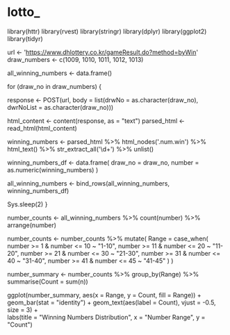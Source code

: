 # lotto_

library(httr)
library(rvest)
library(stringr)
library(dplyr)
library(ggplot2)
library(tidyr)


url <- 'https://www.dhlottery.co.kr/gameResult.do?method=byWin'
draw_numbers <- c(1009, 1010, 1011, 1012, 1013) 


all_winning_numbers <- data.frame()


for (draw_no in draw_numbers) {

  response <- POST(url, body = list(drwNo = as.character(draw_no), dwrNoList = as.character(draw_no)))
  

  html_content <- content(response, as = "text")
  parsed_html <- read_html(html_content)
  

  winning_numbers <- parsed_html %>%
    html_nodes('.num.win') %>%
    html_text() %>%
    str_extract_all('\\d+') %>%
    unlist()
  

  winning_numbers_df <- data.frame(
    draw_no = draw_no,
    number = as.numeric(winning_numbers)
  )
  

  all_winning_numbers <- bind_rows(all_winning_numbers, winning_numbers_df)
  

  Sys.sleep(2)
}


number_counts <- all_winning_numbers %>%
  count(number) %>%
  arrange(number)


number_counts <- number_counts %>%
  mutate(
    Range = case_when(
      number >= 1 & number <= 10 ~ "1-10",
      number >= 11 & number <= 20 ~ "11-20",
      number >= 21 & number <= 30 ~ "21-30",
      number >= 31 & number <= 40 ~ "31-40",
      number >= 41 & number <= 45 ~ "41-45"
    )
  )


number_summary <- number_counts %>%
  group_by(Range) %>%
  summarise(Count = sum(n))


ggplot(number_summary, aes(x = Range, y = Count, fill = Range)) +
  geom_bar(stat = "identity") +
  geom_text(aes(label = Count), vjust = -0.5, size = 3) +  
  labs(title = "Winning Numbers Distribution", x = "Number Range", y = "Count")
